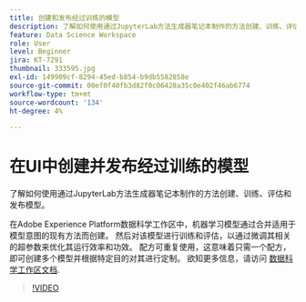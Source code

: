 ```yaml
---
title: 创建和发布经过训练的模型
description: 了解如何使用通过JupyterLab方法生成器笔记本制作的方法创建、训练、评估和发布模型。
feature: Data Science Workspace
role: User
level: Beginner
jira: KT-7291
thumbnail: 333595.jpg
exl-id: 149909cf-8294-45ed-b854-b9db5582858e
source-git-commit: 00ef0f40fb3d82f0c06428a35c0e402f46ab6774
workflow-type: tm+mt
source-wordcount: '134'
ht-degree: 4%

---
```


# 在UI中创建并发布经过训练的模型

了解如何使用通过JupyterLab方法生成器笔记本制作的方法创建、训练、评估和发布模型。

在Adobe Experience Platform数据科学工作区中，机器学习模型通过合并适用于模型意图的现有方法而创建。 然后对该模型进行训练和评估，以通过微调其相关的超参数来优化其运行效率和功效。 配方可重复使用，这意味着只需一个配方，即可创建多个模型并根据特定目的对其进行定制。 欲知更多信息，请访问 [数据科学工作区文档](https://experienceleague.adobe.com/docs/experience-platform/data-science-workspace/home.html?lang=zh-Hans).

>[!VIDEO](https://video.tv.adobe.com/v/333595)

